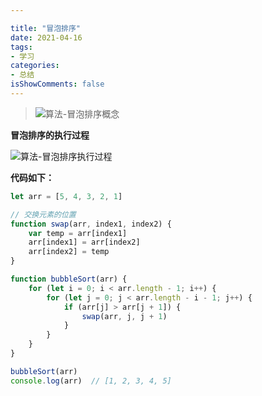 ```yaml
---

title: "冒泡排序"
date: 2021-04-16
tags:
- 学习
categories:
- 总结
isShowComments: false
---
```



>![算法-冒泡排序概念](http://qiniu.sunzhaoye.com/%E7%AE%97%E6%B3%95-%E5%86%92%E6%B3%A1%E6%8E%92%E5%BA%8F%E6%A6%82%E5%BF%B5.png)

**冒泡排序的执行过程**

![算法-冒泡排序执行过程](http://qiniu.sunzhaoye.com/%E7%AE%97%E6%B3%95-%E5%86%92%E6%B3%A1%E6%8E%92%E5%BA%8F%E6%89%A7%E8%A1%8C%E8%BF%87%E7%A8%8B.png)


**代码如下：**

```js
let arr = [5, 4, 3, 2, 1]

// 交换元素的位置
function swap(arr, index1, index2) {
    var temp = arr[index1]
    arr[index1] = arr[index2]
    arr[index2] = temp
}

function bubbleSort(arr) {
    for (let i = 0; i < arr.length - 1; i++) {
        for (let j = 0; j < arr.length - i - 1; j++) {
            if (arr[j] > arr[j + 1]) {
                swap(arr, j, j + 1)
            }
        }
    }
}

bubbleSort(arr)
console.log(arr)  // [1, 2, 3, 4, 5]
```